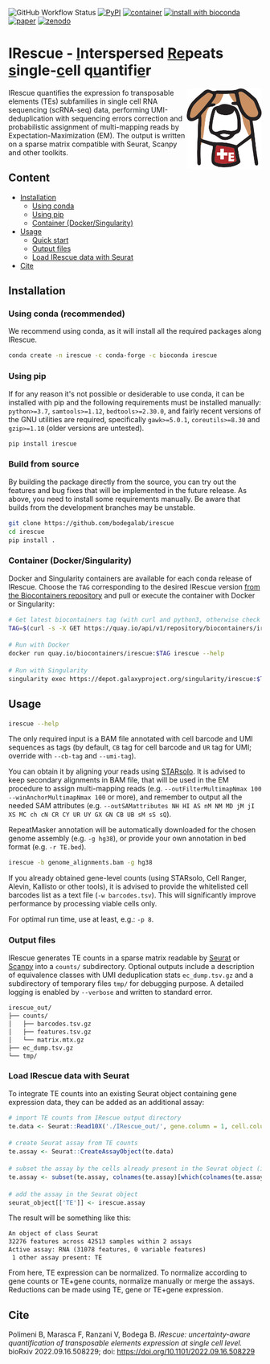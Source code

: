 ![GitHub Workflow Status](https://img.shields.io/github/actions/workflow/status/bodegalab/irescue/python-publish.yml?logo=github&label=build)
[![PyPI](https://img.shields.io/pypi/v/irescue?logo=python)](https://pypi.org/project/irescue/)
[![container](https://img.shields.io/badge/dynamic/json?url=https%3A%2F%2Fquay.io%2Fapi%2Fv1%2Frepository%2Fbiocontainers%2Firescue%2Ftag%2F&query=%24.tags.0.name&logo=docker&label=docker%2Fsingularity&color=%231D63ED)](#container)
[![install with bioconda](https://img.shields.io/badge/install%20with-bioconda-brightgreen.svg?style=flat&logo=anaconda)](https://bioconda.github.io/recipes/irescue/README.html)
[![paper](https://img.shields.io/badge/bioRxiv-10.1101%2F2022.09.16.508229-orange)](https://doi.org/10.1101/2022.09.16.508229)
[![zenodo](https://img.shields.io/badge/Zenodo-10.5281/zenodo.13479364-blue)](https://doi.org/10.5281/zenodo.13479364)

# IRescue - <ins>I</ins>nterspersed <ins>Re</ins>peats <ins>s</ins>ingle-<ins>c</ins>ell q<ins>u</ins>antifi<ins>e</ins>r

<img align="right" height="160" src="docs/logo.png">
IRescue quantifies the expression fo transposable elements (TEs) subfamilies in single cell RNA sequencing (scRNA-seq) data, performing UMI-deduplication with sequencing errors correction and probabilistic assignment of multi-mapping reads by Expectation-Maximization (EM). The output is written on a sparse matrix compatible with Seurat, Scanpy and other toolkits.

## Content

- [Installation](#installation)
  - [Using conda](#conda)
  - [Using pip](#pip)
  - [Container (Docker/Singularity)](#container)
- [Usage](#usage)
  - [Quick start](#quick_start)
  - [Output files](#output_files)
  - [Load IRescue data with Seurat](#seurat)
- [Cite](#cite)

## <a name="installation"></a>Installation

### <a name="conda"></a>Using conda (recommended)

We recommend using conda, as it will install all the required packages along IRescue.

```bash
conda create -n irescue -c conda-forge -c bioconda irescue
```

### <a name="pip"></a>Using pip

If for any reason it's not possible or desiderable to use conda, it can be installed with pip and the following requirements must be installed manually: `python>=3.7`, `samtools>=1.12`, `bedtools>=2.30.0`, and fairly recent versions of the GNU utilities are required, specifically `gawk>=5.0.1`, `coreutils>=8.30` and `gzip>=1.10` (older versions are untested).

```bash
pip install irescue
```

### Build from source

By building the package directly from the source, you can try out the features and bug fixes that will be implemented in the future release. As above, you need to install some requirements manually. Be aware that builds from the development branches may be unstable.

```bash
git clone https://github.com/bodegalab/irescue
cd irescue
pip install .
```

### <a name="container"></a>Container (Docker/Singularity)

Docker and Singularity containers are available for each conda release of IRescue. Choose the `TAG` corresponding to the desired IRescue version [from the Biocontainers repository](https://quay.io/repository/biocontainers/irescue?tab=tags) and pull or execute the container with Docker or Singularity:

```bash
# Get latest biocontainers tag (with curl and python3, otherwise check the above link for the desired version/tag)
TAG=$(curl -s -X GET https://quay.io/api/v1/repository/biocontainers/irescue/tag/ | python3 -c 'import json,sys;obj=json.load(sys.stdin);print(obj["tags"][0]["name"])')

# Run with Docker
docker run quay.io/biocontainers/irescue:$TAG irescue --help

# Run with Singularity
singularity exec https://depot.galaxyproject.org/singularity/irescue:$TAG irescue --help
```

## <a name="usage"></a>Usage

```sh
irescue --help
```

The only required input is a BAM file annotated with cell barcode and UMI sequences as tags (by default, `CB` tag for cell barcode and `UR` tag for UMI; override with `--cb-tag` and `--umi-tag`).

You can obtain it by aligning your reads using [STARsolo](https://github.com/alexdobin/STAR/blob/master/docs/STARsolo.md). It is advised to keep secondary alignments in BAM file, that will be used in the EM procedure to assign multi-mapping reads (e.g. `--outFilterMultimapNmax 100 --winAnchorMultimapNmax 100` or more), and remember to output all the needed SAM attributes (e.g. `--outSAMattributes NH HI AS nM NM MD jM jI XS MC ch cN CR CY UR UY GX GN CB UB sM sS sQ`).

RepeatMasker annotation will be automatically downloaded for the chosen genome assembly (e.g. `-g hg38`), or provide your own annotation in bed format (e.g. `-r TE.bed`).

```sh
irescue -b genome_alignments.bam -g hg38
```

If you already obtained gene-level counts (using STARsolo, Cell Ranger, Alevin, Kallisto or other tools), it is advised to provide the whitelisted cell barcodes list as a text file (`-w barcodes.tsv`). This will significantly improve performance by processing viable cells only.

For optimal run time, use at least, e.g.: `-p 8`.

### <a name="output_files"></a>Output files

IRescue generates TE counts in a sparse matrix readable by [Seurat](https://github.com/satijalab/seurat) or [Scanpy](https://github.com/scverse/scanpy) into a `counts/` subdirectory. Optional outputs include a description of equivalence classes with UMI deduplication stats `ec_dump.tsv.gz` and a subdirectory of temporary files `tmp/` for debugging purpose. A detailed logging is enabled by `--verbose` and written to standard error.

```
irescue_out/
├── counts/
│   ├── barcodes.tsv.gz
│   ├── features.tsv.gz
│   └── matrix.mtx.gz
├── ec_dump.tsv.gz
└── tmp/
```

### <a name="seurat"></a>Load IRescue data with Seurat

To integrate TE counts into an existing Seurat object containing gene expression data, they can be added as an additional assay:

```R
# import TE counts from IRescue output directory
te.data <- Seurat::Read10X('./IRescue_out/', gene.column = 1, cell.column = 1)

# create Seurat assay from TE counts
te.assay <- Seurat::CreateAssayObject(te.data)

# subset the assay by the cells already present in the Seurat object (in case it has been filtered)
te.assay <- subset(te.assay, colnames(te.assay)[which(colnames(te.assay) %in% colnames(seurat_object))])

# add the assay in the Seurat object
seurat_object[['TE']] <- irescue.assay
```

The result will be something like this:
```
An object of class Seurat 
32276 features across 42513 samples within 2 assays 
Active assay: RNA (31078 features, 0 variable features)
 1 other assay present: TE
```

From here, TE expression can be normalized. To normalize according to gene counts or TE+gene counts, normalize manually or merge the assays. Reductions can be made using TE, gene or TE+gene expression.

## <a name="cite"></a>Cite

Polimeni B, Marasca F, Ranzani V, Bodega B.
*IRescue: uncertainty-aware quantification of transposable elements expression at single cell level.*
bioRxiv 2022.09.16.508229; doi: https://doi.org/10.1101/2022.09.16.508229
